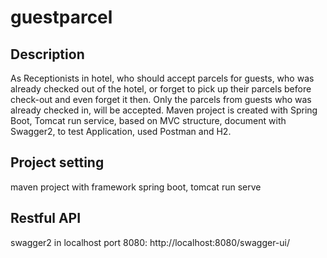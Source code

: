 # guestparcel
## Description
As Receptionists in hotel, who should accept parcels for guests, who was already checked out of the hotel, or forget to pick up their parcels before check-out and even forget it then. Only the parcels from guests who was already checked in, will be accepted.
Maven project is created with Spring Boot, Tomcat run service, based on MVC structure, document with Swagger2, to test Application, used Postman and H2.
## Project setting
maven project with framework spring boot, tomcat run serve
## Restful API
swagger2 in localhost port 8080: http://localhost:8080/swagger-ui/


